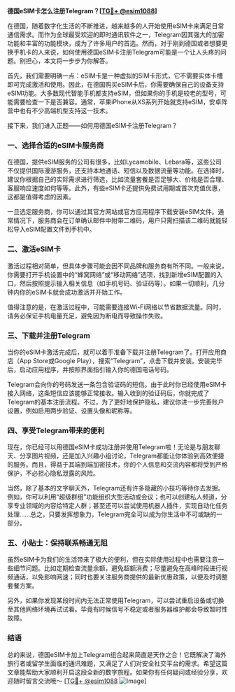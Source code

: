 **德国eSIM卡怎么注册Telegram？[[TG💪+ @esim1088](https://t.me/s/esim1088)]**

在德国，随着数字化生活的不断推进，越来越多的人开始使用eSIM卡来满足日常通信需求。而作为全球最受欢迎的即时通讯软件之一，Telegram因其强大的加密功能和丰富的功能模块，成为了许多用户的首选。然而，对于刚到德国或者想要更换手机卡的人来说，如何使用德国eSIM卡注册Telegram可能是一个让人头疼的问题。别担心，本文将一步步为你解答。

首先，我们需要明确一点：eSIM卡是一种虚拟的SIM卡形式，它不需要实体卡槽即可完成激活和使用。因此，在德国购买eSIM卡后，你需要确保自己的设备支持eSIM功能。大多数现代智能手机都支持eSIM，但如果你的手机是较老的型号，可能需要检查一下是否兼容。通常，苹果iPhone从XS系列开始就支持eSIM，安卓阵营中也有不少高端机型支持这一技术。

接下来，我们进入正题——如何用德国eSIM卡注册Telegram？

### **一、选择合适的eSIM卡服务商**
在德国，提供eSIM服务的公司有很多，比如Lycamobile、Lebara等，这些公司不仅提供国际漫游服务，还支持本地通话、短信以及数据流量等功能。在选择时，建议你根据自己的实际需求进行筛选，比如流量套餐是否足够大、价格是否合理、客服响应速度如何等等。此外，有些eSIM卡还提供免费试用期或首次充值优惠，这都是值得考虑的因素。

一旦选定服务商，你可以通过其官方网站或官方应用程序下载安装eSIM文件。通常情况下，服务商会在订单确认邮件中附带二维码，用户只需扫描该二维码就能轻松导入eSIM配置文件到手机中。

### **二、激活eSIM卡**
激活过程相对简单，但具体步骤可能会因不同品牌和服务商有所不同。一般来说，你需要打开手机设置中的“蜂窝网络”或“移动网络”选项，找到新增eSIM配置的入口，然后按照提示输入相关信息（如手机号码、验证码等）。如果一切顺利，几分钟内你的eSIM卡就会成功激活并开始工作。

值得注意的是，在激活过程中，可能需要连接Wi-Fi网络以节省数据流量。同时，请务必保证手机电量充足，避免因为断电而导致操作失败。

### **三、下载并注册Telegram**
当你的eSIM卡激活完成后，就可以着手准备下载并注册Telegram了。打开应用商店（App Store或Google Play），搜索“Telegram”，点击下载并安装。安装完毕后，启动应用程序，并按照界面指引输入你的德国电话号码。

Telegram会向你的号码发送一条包含验证码的短信。由于此时你已经使用eSIM卡接入网络，这条短信应该能够正常接收。输入收到的验证码后，你就完成了Telegram的基本注册流程。不过，为了更好地保护隐私，建议你进一步完善账户设置，例如启用两步验证、设置头像和昵称等。

### **四、享受Telegram带来的便利**
现在，你已经可以用德国eSIM卡成功注册并使用Telegram啦！无论是与朋友聊天、分享图片视频，还是加入兴趣小组讨论，Telegram都能让你体验到高效便捷的服务。而且，得益于其端到端加密技术，你的个人信息和交流内容都将受到严格保护，不必担心隐私泄露的风险。

当然，除了基本的文字聊天外，Telegram还有许多隐藏的小技巧等待你去发掘。例如，你可以利用“超级群组”功能组织大型活动或会议；也可以创建私人频道，分享专业领域的内容给特定人群；甚至还可以尝试使用机器人插件，实现自动化任务处理……总之，只要发挥想象力，Telegram完全可以成为你生活中不可或缺的一部分。

### **五、小贴士：保持联系畅通无阻**
虽然eSIM卡为我们的生活带来了极大的便利，但在实际使用过程中也需要注意一些细节问题。比如定期检查流量余额，避免超额消费；尽量避免在高峰时段进行视频通话，以免影响网速；同时也要关注服务商提供的最新优惠政策，以便及时调整套餐方案。

另外，如果你发现某段时间内无法正常使用Telegram，可以尝试重启设备或切换至其他网络环境再试试看。毕竟有时候信号不稳定或者服务器维护都会导致暂时性故障。

### **结语**
总的来说，德国eSIM卡加上Telegram组合起来简直是天作之合！它既解决了海外旅行者或留学生面临的通讯难题，又满足了人们对安全社交平台的需求。希望这篇文章能帮助大家顺利开启这段全新的数字旅程。如果你有任何疑问或经验分享，欢迎随时留言交流哦～ [[TG💪+ @esim1088](https://t.me/s/esim1088) ![Image](https://i.postimg.cc/4NQfJmqS/Snipaste-2025-05-13-00-14-12.png)]